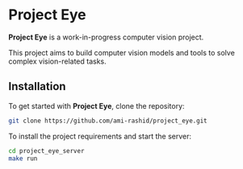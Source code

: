 # Project Eye

**Project Eye** is a work-in-progress computer vision project.

This project aims to build computer vision models and tools to solve complex vision-related tasks.

## Installation

To get started with **Project Eye**, clone the repository:

```bash
git clone https://github.com/ami-rashid/project_eye.git
```

To install the project requirements and start the server:

```bash
cd project_eye_server
make run
```
